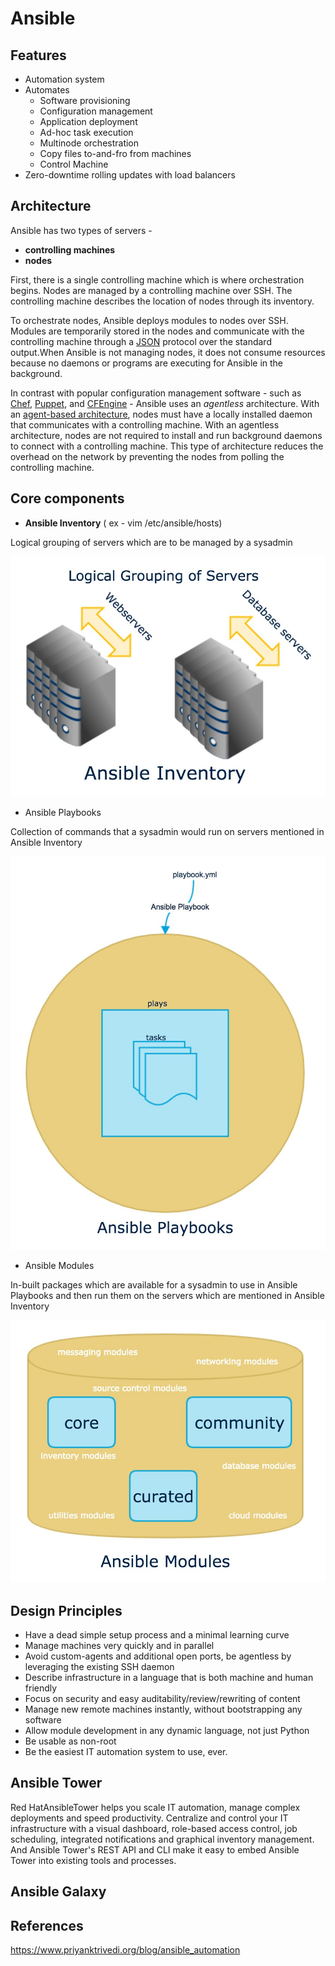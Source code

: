 # Ansible

## Features

- Automation system
- Automates
    - Software provisioning
    - Configuration management
    - Application deployment
    - Ad-hoc task execution
    - Multinode orchestration
    - Copy files to-and-fro from machines
    - Control Machine
- Zero-downtime rolling updates with load balancers

## Architecture

Ansible has two types of servers -

- **controlling machines**
- **nodes**

First, there is a single controlling machine which is where orchestration begins. Nodes are managed by a controlling machine over SSH. The controlling machine describes the location of nodes through its inventory.

To orchestrate nodes, Ansible deploys modules to nodes over SSH. Modules are temporarily stored in the nodes and communicate with the controlling machine through a [JSON](https://en.wikipedia.org/wiki/JSON) protocol over the standard output.When Ansible is not managing nodes, it does not consume resources because no daemons or programs are executing for Ansible in the background.

In contrast with popular configuration management software - such as [Chef](https://en.wikipedia.org/wiki/Chef_(software)), [Puppet](https://en.wikipedia.org/wiki/Puppet_(software)), and [CFEngine](https://en.wikipedia.org/wiki/CFEngine) - Ansible uses an *agentless* architecture. With an [agent-based architecture](https://en.wikipedia.org/wiki/Agent-based_model), nodes must have a locally installed daemon that communicates with a controlling machine. With an agentless architecture, nodes are not required to install and run background daemons to connect with a controlling machine. This type of architecture reduces the overhead on the network by preventing the nodes from polling the controlling machine.

## Core components

- **Ansible Inventory** ( ex - vim /etc/ansible/hosts)

Logical grouping of servers which are to be managed by a sysadmin

![image](../../media/DevOps-Others-Ansible-image1.jpg)

- Ansible Playbooks

Collection of commands that a sysadmin would run on servers mentioned in Ansible Inventory

![image](../../media/DevOps-Others-Ansible-image2.jpg)

- Ansible Modules

In-built packages which are available for a sysadmin to use in Ansible Playbooks and then run them on the servers which are mentioned in Ansible Inventory

![image](../../media/DevOps-Others-Ansible-image3.jpg)

## Design Principles

- Have a dead simple setup process and a minimal learning curve
- Manage machines very quickly and in parallel
- Avoid custom-agents and additional open ports, be agentless by leveraging the existing SSH daemon
- Describe infrastructure in a language that is both machine and human friendly
- Focus on security and easy auditability/review/rewriting of content
- Manage new remote machines instantly, without bootstrapping any software
- Allow module development in any dynamic language, not just Python
- Be usable as non-root
- Be the easiest IT automation system to use, ever.

## Ansible Tower

Red HatAnsibleTower helps you scale IT automation, manage complex deployments and speed productivity. Centralize and control your IT infrastructure with a visual dashboard, role-based access control, job scheduling, integrated notifications and graphical inventory management. And Ansible Tower's REST API and CLI make it easy to embed Ansible Tower into existing tools and processes.

## Ansible Galaxy

## References

https://www.priyanktrivedi.org/blog/ansible_automation
